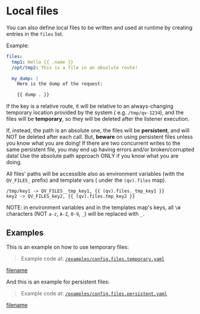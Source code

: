 # Local files

You can also define local files to be written and used at runtime by creating entries in the `files` list.

Example:

```yaml
files:
  tmp1: Hello {{ .name }}
  /opt/tmp2: This is a file in an absolute route!

  my_dump: |
    Here is the dump of the request:

    {{ dump . }}
```

If the key is a relative route, it will be relative to an always-changing temporary location provided by the system (
e.g. `/tmp/qv-1234`), and the files will be **temporary**, so they will be deleted after the listener execution.

If, instead, the path is an absolute one, the files will be **persistent**, and will NOT be deleted after each call.
But, **beware** on using persistent files unless you know what you are doing! If there are two concurrent writes to the
same persistent file, you may end up having errors and/or broken/corrupted data! Use the absolute path approach ONLY if
you know what you are doing.

All files' paths will be accessible also as environment variables (with the `QV_FILES_` prefix) and template vars (
under the `(qv).files` map).

```
/tmp/key1 -> QV_FILES__tmp_key1, {{ (qv).files._tmp_key1 }}
key2 -> QV_FILES_key2, {{ (qv).files.tmp_key2 }}
```

NOTE: in environment variables and in the templates map's keys, all `\W` characters (NOT `a-z`, `A-Z`, `0-9`, `_`) will
be replaced with `_`.

## Examples

This is an example on how to use temporary files:

> Example code at: [`/examples/config.files.temporary.yaml`](https://github.com/cmaster11/qvalet/tree/main/examples/config.files.temporary.yaml)

[filename](../examples/config.files.temporary.yaml ':include :type=code')

And this is an example for persistent files:

> Example code at: [`/examples/config.files.persistent.yaml`](https://github.com/cmaster11/qvalet/tree/main/examples/config.files.persistent.yaml)

[filename](../examples/config.files.persistent.yaml ':include :type=code')